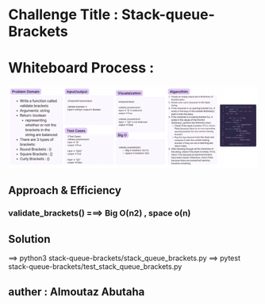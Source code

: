 # Challenge Title : Stack-queue-Brackets


# Whiteboard Process : 
![code13](./code13.png)

## Approach & Efficiency

### validate_brackets() ===> Big O(n2) , space o(n)


## Solution

==> python3 stack-queue-brackets/stack_queue_brackets.py
==> pytest stack-queue-brackets/test_stack_queue_brackets.py

## auther : Almoutaz Abutaha